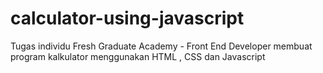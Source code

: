 # calculator-using-javascript
Tugas individu Fresh Graduate Academy - Front End Developer membuat program kalkulator menggunakan HTML , CSS dan Javascript 

